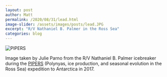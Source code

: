 ```yaml
---
layout: post
author: Matt
permalink: /2020/08/31/lead.html
image-slider: /assets/images/posts/lead.JPG
excerpt: "R/V Nathaniel B. Palmer in the Ross Sea"
categories: blog
---
```


<img class="img-fluid" src="{{site.baseurl}}/{{page.image-slider}}" alt="PIPERS">

Image taken by Julie Parno from the R/V Nathaniel B. Palmer icebreaker during the [PIPERS](http://geotracerkitchen.org/pipers/) (Polynyas, ice production, and seasonal evolution in the Ross Sea) expedition to Antarctica in 2017.
